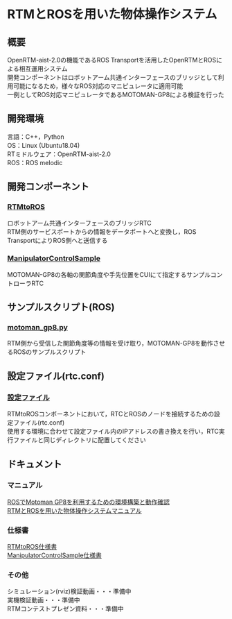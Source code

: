 # RTMとROSを用いた物体操作システム　　
## 概要　　
OpenRTM-aist-2.0の機能であるROS Transportを活用したOpenRTMとROSによる相互運用システム  
開発コンポーネントはロボットアーム共通インターフェースのブリッジとして利用可能になるため，様々なROS対応のマニピュレータに適用可能  
一例としてROS対応マニピュレータであるMOTOMAN-GP8による検証を行った  
## 開発環境　　
言語：C++，Python  
OS：Linux (Ubuntu18.04)  
RTミドルウェア：OpenRTM-aist-2.0  
ROS：ROS melodic  
## 開発コンポーネント  
### [RTMtoROS]()  
ロボットアーム共通インターフェースのブリッジRTC  
RTM側のサービスポートからの情報をデータポートへと変換し，ROS TransportによりROS側へと送信する  
### [ManipulatorControlSample]()  
MOTOMAN-GP8の各軸の関節角度や手先位置をCUIにて指定するサンプルコントローラRTC
## サンプルスクリプト(ROS)  
### [motoman_gp8.py]()
RTM側から受信した関節角度等の情報を受け取り，MOTOMAN-GP8を動作させるROSのサンプルスクリプト  
## 設定ファイル(rtc.conf)  
### [設定ファイル]()  
RTMtoROSコンポーネントにおいて，RTCとROSのノードを接続するための設定ファイル(rtc.conf)  
使用する環境に合わせて設定ファイル内のIPアドレスの書き換えを行い，RTC実行ファイルと同じディレクトリに配置してください    
## ドキュメント  
### マニュアル　　
[ROSでMotoman GP8を利用するための環境構築と動作確認](http://www1.meijo-u.ac.jp/~kohara/cms/technicalreport/ros_motoman_gp8_setup)  
[RTMとROSを用いた物体操作システムマニュアル]()  
### 仕様書  
[RTMtoROS仕様書]()  
[ManipulatorControlSample仕様書]()  
### その他  
シミュレーション(rviz)検証動画・・・準備中  
実機検証動画・・・準備中  
RTMコンテストプレゼン資料・・・準備中
